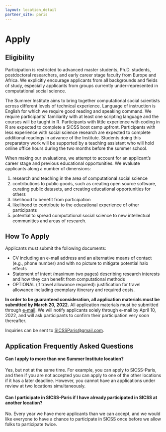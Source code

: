 ```yaml
---
layout: location_detail
partner_site: paris
---
```


# Apply

## Eligibility

Participation is restricted to advanced master students, Ph.D. students, postdoctoral researchers, and early career stage faculty from Europe and Africa. We explicitly encourage applicants from all backgrounds and fields of study, especially applicants from groups currently under-represented in computational social science.

The Summer Institute aims to bring together computational social scientists across different levels of technical experience. Language of instruction is English for which we require good reading and speaking command. We require participants' familiarity with at least one scripting language and the courses will be taught in R. Participants with little experience with coding in R are expected to complete a SICSS boot camp upfront. Participants with less experience with social science research are expected to complete additional readings in advance of the Institute. Students doing this preparatory work will be supported by a teaching assistant who will hold online office hours during the two months before the summer school.

When making our evaluations, we attempt to account for an applicant’s career stage and previous educational opportunities. We evaluate applicants along a number of dimensions: 

1. research and teaching in the area of computational social science
2. contributions to public goods, such as creating open source software, curating public datasets, and creating educational opportunities for others
3. likelihood to benefit from participation
4. likelihood to contribute to the educational experience of other participants
5. potential to spread computational social science to new intellectual communities and areas of research.

## How To Apply

Applicants must submit the following documents:

* CV including an e-mail address and an alternative means of contact (e.g., phone number) and with no picture to mitigate potential halo effects
* Statement of intent (maximum two pages) describing research interests and how they can benefit from computational methods
* OPTIONAL (if travel allowance required): justification for travel allowance including exemplary itinerary and required costs.

**In order to be guaranteed consideration, all application materials must be submitted by March 20, 2022.** All application materials must be submitted through [e-mail](mailto:SICSSParis@gmail.com). We will notify applicants solely through e-mail by April 10, 2022, and will ask participants to confirm their participation very soon thereafter.

Inquiries can be sent to SICSSParis@gmail.com.

## Application Frequently Asked Questions

#### Can I apply to more than one Summer Institute location?

Yes, but not at the same time. For example, you can apply to SICSS-Paris, and then if you are not accepted you can apply to one of the other locations if it has a later deadline. However, you cannot have an applications under review at two locations simultaneously.

#### Can I participate in SICSS-Paris if I have already participated in SICSS at another location?

No. Every year we have more applicants than we can accept, and we would like everyone to have a chance to participate in SICSS once before we allow folks to participate twice.
